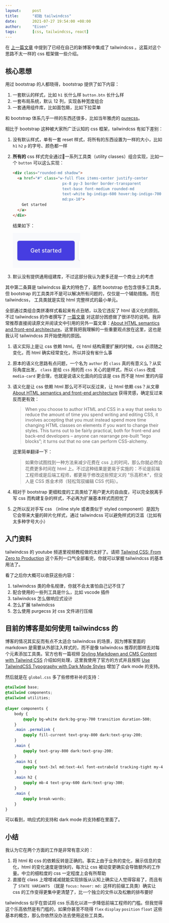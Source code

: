 ```yaml
---
layout:     post
title:      "初始 tailwindcss"
date:       2021-07-27 19:54:00 +08:00
author:     "Eisen"
tags:       [css, tailwindcss, react]
---
```


在 [上一篇文章](/blog-migrate-from-jekyll-to-gatsby) 中提到了已经在自己的新博客中集成了 tailwindcss 。这篇对这个思路不太一样的 css 框架做一些介绍。

## 核心思想

用过 bootstrap 的人都晓得，bootstrap 提供了如下内容：

1. 一套默认的样式，比如 `h1` 长什么样 `button.btn` 长什么样
2. 一套布局系统，默认 12 列，实现各种宽度组合
3. 一套通用组件库，比如面包屑，比如下拉菜单

和 bootstrap 体系几乎一样的东西还很多，比如当年雅虎的 [purecss](https://purecss.io/start/)。

相比于 bootstrap 这种被大家所广泛认知的 css 框架，tailwindcss 有如下差别：

1. 没有默认样式，单有一套 reset 样式，将所有的东西设置为一样的大小，比如 `h1` `h2` `p` 的字号、颜色都一样
2. **所有的** css 样式完全通过一系列工具类（utility classes）组合实现，比如一个 `button` 可以这么实现：
  
    ```html
    <div class="rounded-md shadow">
      <a href="#" class="w-full flex items-center justify-center
                          px-8 py-3 border border-transparent
                          text-base font-medium rounded-md 
                          text-white bg-indigo-600 hover:bg-indigo-700 md:py-4 md:text-lg
                          md:px-10">
        Get started
      </a>
    </div>
    ```

    结果如下：

    ![](2021-07-27-20-05-13.png)

3. 默认没有提供通用组建库，不过这部分我认为更多还是一个商业上的考虑

其中第二条算是 tailwindcss 最大的特色了，虽然 bootstrap 也包含很多工具类，但 bootstrap 的工具类并不是可以解决所有问题的，仅仅是一个辅助措施。而在 tailwindcss， 工具类就是实现 html 完整样式的最小单元。

全部通过类组合类拼凑样式看起来有点丑陋，以及它违反了 html 语义化的原则。不过 tailwindcss 的作者撰写了 [一篇文章](https://adamwathan.me/css-utility-classes-and-separation-of-concerns/) 对这部分困惑做了很详尽的说明。我非常推荐直接阅读原文并阅读文中引用的另外一篇文章：[About HTML semantics and front-end architecture](http://nicolasgallagher.com/about-html-semantics-front-end-architecture/)。这里我把我理解的一些重要观点放在这里，这也是我认可 tailwindcss 并开始使用的原因。

1. 语义实际上是让 css 依赖 html。在 html 结构需要扩展的时候，css 必须随之变化，而 html 确实经常变化，所以并没有省什么事
2. 原本的语义化思路有点问题，一个名为 `author` 的 `class` 真的有意义么？从实际角度出发， `class` 是给 `css` 用的而 `css` 关心的是样式，所以 `class` 改成 `media-card` 更合理，也就是说语义化面向的应该是 css 而不是 html 里的内容
3. 语义化是让 css 依赖 html 那么可不可以反过来，让 html 依赖 css？从文章 [About HTML semantics and front-end architecture](http://nicolasgallagher.com/about-html-semantics-front-end-architecture/) 获得灵感，确定反过来反而更有效：

    > When you choose to author HTML and CSS in a way that seeks to reduce the amount of time you spend writing and editing CSS, it involves accepting that you must instead spend more time changing HTML classes on elements if you want to change their styles. This turns out to be fairly practical, both for front-end and back-end developers – anyone can rearrange pre-built “lego blocks”; it turns out that no one can perform CSS-alchemy.

    这里简单翻译一下：

    > 如果你试图找到一种方法来减少花费在 css 上的时间，那么你就必然会花费更多时间在 html 上。不过这种结果是更易于实施的：不论是前端工程师或是后端工程师，都更易于修改这些预定义的 "乐高积木"，但没人是 CSS 炼金术师（轻松驾驭编辑 CSS 代码）。

4. 相对于 bootstrap 更细粒度的工具类给了用户更大的自由度，可以完全脱离手写 css 而构建复杂的样式，不必再为扩展基本样式而担忧了
5. 之所以反对手写 css （inline style 或者类似于 styled component）是因为它会带来大量的碎片化样式，通过 tailwindcss 可以避免样式的泛滥（比如有太多种字号大小）

## 入门资料

tailwindcss 的 youtube 频道里视频教程做的太好了。请把 [Tailwind CSS: From Zero to Production](https://www.youtube.com/playlist?list=PL5f_mz_zU5eXWYDXHUDOLBE0scnuJofO0) 这个系列一口气全部看完，你就可以掌握 tailwindcss 的基本用法了。

看了之后你大概可以收获这些内容：

1. tailwindcss 类的命名规律，你就不会太害怕自己记不住了
2. 配合使用的一些列工具是什么，比如 vscode 插件
3. tailwindcss 怎么做响应式设计
4. 怎么扩展 tailwindcss
5. 怎么使用 purgecss 对 css 文件进行压缩

## 目前的博客是如何使用 tailwindcss 的

博客的情况其实反而有点不太适合 tailwindcss 的场景，因为博客里面的 markdown 是需要从外部注入样式的，而不是像 tailwindcss 推荐的那样去对每个元素添加工具类。官方也有一篇视频 [Styling Markdown and CMS Content with Tailwind CSS](https://www.youtube.com/watch?v=J0Wy359NJPM) 介绍如何处理，这里我使用了官方的方式并且按照 [Use TailwindCSS Typography with Dark Mode Styles](https://sergiodxa.com/articles/use-tailwindcss-typography-with-dark-mode-styles) 增加了 dark mode 的支持。

然后就是在 `global.css` 多了些修修补补的支持：

```css
@tailwind base;
@tailwind components;
@tailwind utilities;

@layer components {
    body {
        @apply bg-white dark:bg-gray-700 transition duration-500;
    }
    .main .permalink {
        @apply fill-current text-gray-800 dark:text-gray-200;
    }
    .main {
        @apply text-gray-800 dark:text-gray-200;
    }
    .main h1 {
        @apply text-3xl md:text-4xl font-extrabold tracking-tight my-4;
    }
    .main h2 {
        @apply mb-4 text-gray-600 dark:text-gray-300;
    }
    .main {
        @apply break-words;
    }
}
```

可以看到，响应式的支持和 dark mode 的支持都在里面了。

## 小结

我认为它在两个方面的工作是非常有意义的：

1. 将 html 和 css 的依赖反转是正确的。事实上由于业务的变化，展示信息的变化，html 的变化速度是很快的，每次让 css 被动变更确实会导致额外的工作量。中立的细粒度的 css 一定程度上会有所帮助
2. 直接在 class 上增增减减就能实现排版从认知上确实让人觉得容易了，而且有了 `STATE VARIANTS` （就是 `focus:` `hover:` `md:` 这样的前缀工具类）确实让 css 的工作变得更集中更清楚了，比一个独立的文件以及松散的排布要好

tailwindcss 似乎在尝试将 css 乐高化以进一步降低前端工程师的门槛。但我觉得这个乐高依然是有门槛的，如果你甚至不晓得 `flex` `display` `position` `float` 这些基本的概念，那么你依然没办法去使用这些工具类。
